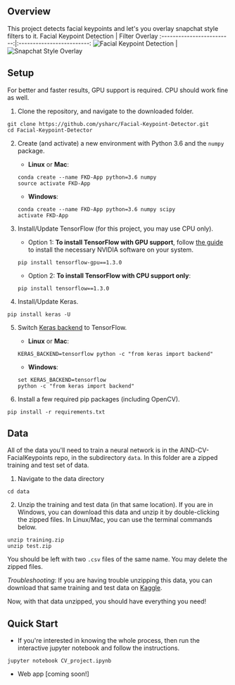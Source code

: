 ## Overview

This project detects facial keypoints and let's you overlay snapchat style filters to it.
Facial Keypoint Detection             |  Filter Overlay
:-------------------------:|:-------------------------:
![Facial Keypoint Detection](./images/facial_keypoint_test.gif)  |  ![Snapchat Style Overlay](./images/mr_sunglasses.gif)

## Setup

For better and faster results, GPU support is required. CPU should work fine as well.

1. Clone the repository, and navigate to the downloaded folder.
```
git clone https://github.com/ysharc/Facial-Keypoint-Detector.git
cd Facial-Keypoint-Detector
```

2. Create (and activate) a new environment with Python 3.6 and the `numpy` package.

	- __Linux__ or __Mac__: 
	```
	conda create --name FKD-App python=3.6 numpy
	source activate FKD-App
	```
	- __Windows__: 
	```
	conda create --name FKD-App python=3.6 numpy scipy
	activate FKD-App
	```

3. Install/Update TensorFlow (for this project, you may use CPU only).
	- Option 1: __To install TensorFlow with GPU support__, follow [the guide](https://www.tensorflow.org/install/) to install the necessary NVIDIA software on your system.
	```
	pip install tensorflow-gpu==1.3.0
	```
	- Option 2: __To install TensorFlow with CPU support only__:
	```
	pip install tensorflow==1.3.0
	```

4. Install/Update Keras.
 ```
pip install keras -U
```

5. Switch [Keras backend](https://keras.io/backend/) to TensorFlow.
	- __Linux__ or __Mac__: 
	```
	KERAS_BACKEND=tensorflow python -c "from keras import backend"
	```
	- __Windows__: 
	```
	set KERAS_BACKEND=tensorflow
	python -c "from keras import backend"
	```

6. Install a few required pip packages (including OpenCV).
```
pip install -r requirements.txt
```

## Data

All of the data you'll need to train a neural network is in the AIND-CV-FacialKeypoints repo, in the subdirectory `data`. In this folder are a zipped training and test set of data.

1. Navigate to the data directory
```
cd data
```

2. Unzip the training and test data (in that same location). If you are in Windows, you can download this data and unzip it by double-clicking the zipped files. In Linux/Mac, you can use the terminal commands below.
```
unzip training.zip
unzip test.zip
```

You should be left with two `.csv` files of the same name. You may delete the zipped files.

*Troubleshooting*: If you are having trouble unzipping this data, you can download that same training and test data on [Kaggle](https://www.kaggle.com/c/facial-keypoints-detection/data).

Now, with that data unzipped, you should have everything you need!

## Quick Start

- If you're interested in knowing the whole process, then run the interactive jupyter notebook and follow the instructions.

```
jupyter notebook CV_project.ipynb
```

- Web app [coming soon!]